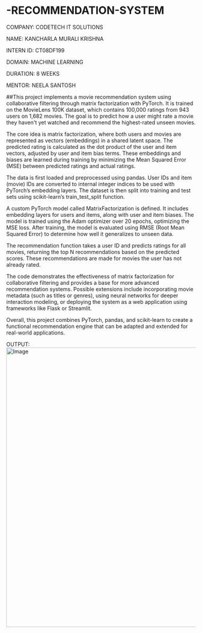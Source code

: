 # -RECOMMENDATION-SYSTEM

COMPANY: CODETECH IT SOLUTIONS

NAME: KANCHARLA MURALI KRISHNA

INTERN ID: CT08DF199

DOMAIN: MACHINE LEARNING

DURATION: 8 WEEKS

MENTOR: NEELA SANTOSH

##This project implements a movie recommendation system using collaborative filtering through matrix factorization with PyTorch. It is trained on the MovieLens 100K dataset, which contains 100,000 ratings from 943 users on 1,682 movies. The goal is to predict how a user might rate a movie they haven't yet watched and recommend the highest-rated unseen movies.

The core idea is matrix factorization, where both users and movies are represented as vectors (embeddings) in a shared latent space. The predicted rating is calculated as the dot product of the user and item vectors, adjusted by user and item bias terms. These embeddings and biases are learned during training by minimizing the Mean Squared Error (MSE) between predicted ratings and actual ratings.

The data is first loaded and preprocessed using pandas. User IDs and item (movie) IDs are converted to internal integer indices to be used with PyTorch’s embedding layers. The dataset is then split into training and test sets using scikit-learn’s train_test_split function.

A custom PyTorch model called MatrixFactorization is defined. It includes embedding layers for users and items, along with user and item biases. The model is trained using the Adam optimizer over 20 epochs, optimizing the MSE loss. After training, the model is evaluated using RMSE (Root Mean Squared Error) to determine how well it generalizes to unseen data.

The recommendation function takes a user ID and predicts ratings for all movies, returning the top N recommendations based on the predicted scores. These recommendations are made for movies the user has not already rated.

The code demonstrates the effectiveness of matrix factorization for collaborative filtering and provides a base for more advanced recommendation systems. Possible extensions include incorporating movie metadata (such as titles or genres), using neural networks for deeper interaction modeling, or deploying the system as a web application using frameworks like Flask or Streamlit.

Overall, this project combines PyTorch, pandas, and scikit-learn to create a functional recommendation engine that can be adapted and extended for real-world applications.

OUTPUT:
<img width="561" height="745" alt="Image" src="https://github.com/user-attachments/assets/ff55c234-521a-42cf-97be-e0557691fd35" />
